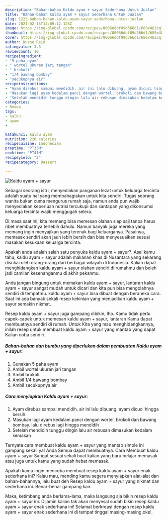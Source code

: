 ```yaml
---
description: "Bahan-bahan Kaldu ayam + sayur Sederhana Untuk Jualan"
title: "Bahan-bahan Kaldu ayam + sayur Sederhana Untuk Jualan"
slug: 1222-bahan-bahan-kaldu-ayam-sayur-sederhana-untuk-jualan
date: 2021-02-15T14:09:12.125Z
image: https://img-global.cpcdn.com/recipes/00066dbf09d366d1/680x482cq70/kaldu-ayam-sayur-foto-resep-utama.jpg
thumbnail: https://img-global.cpcdn.com/recipes/00066dbf09d366d1/680x482cq70/kaldu-ayam-sayur-foto-resep-utama.jpg
cover: https://img-global.cpcdn.com/recipes/00066dbf09d366d1/680x482cq70/kaldu-ayam-sayur-foto-resep-utama.jpg
author: Duane Reid
ratingvalue: 3.3
reviewcount: 10
recipeingredient:
- "5 paha ayam"
- " wortel ukuran jari tangan"
- " brokoli"
- "1/4 bawang bombay"
- "secukupnya air"
recipeinstructions:
- "Ayam direbus sampai mendidih. air ini lalu dibuang. ayam dicuci hingga bersih"
- "Masukan lagi ayam kedalam panci dengan wortel, brokoli dan bawang bombay. lalu direbus lagi hingga mendidih"
- "Setelah mendidih tunggu dingin lalu air rebusan dimasukan kedalam kemasan"
categories:
- Resep
tags:
- kaldu
- ayam
- 

katakunci: kaldu ayam  
nutrition: 228 calories
recipecuisine: Indonesian
preptime: "PT33M"
cooktime: "PT41M"
recipeyield: "2"
recipecategory: Dessert

---
```



![Kaldu ayam + sayur](https://img-global.cpcdn.com/recipes/00066dbf09d366d1/680x482cq70/kaldu-ayam-sayur-foto-resep-utama.jpg)

Sebagai seorang istri, menyediakan panganan lezat untuk keluarga tercinta adalah suatu hal yang membahagiakan untuk kita sendiri. Tugas seorang  wanita bukan cuma mengurus rumah saja, namun anda pun wajib menyediakan keperluan nutrisi tercukupi dan santapan yang dikonsumsi keluarga tercinta wajib menggugah selera.

Di masa  saat ini, kita memang bisa memesan olahan siap saji tanpa harus ribet membuatnya terlebih dahulu. Namun banyak juga mereka yang memang ingin menyajikan yang terenak bagi keluarganya. Pasalnya, memasak sendiri akan jauh lebih bersih dan bisa menyesuaikan sesuai masakan kesukaan keluarga tercinta. 



Apakah anda adalah salah satu penyuka kaldu ayam + sayur?. Asal kamu tahu, kaldu ayam + sayur adalah makanan khas di Nusantara yang sekarang disukai oleh orang-orang dari berbagai wilayah di Indonesia. Kalian dapat menghidangkan kaldu ayam + sayur olahan sendiri di rumahmu dan boleh jadi camilan kesenanganmu di akhir pekanmu.

Anda jangan bingung untuk memakan kaldu ayam + sayur, lantaran kaldu ayam + sayur sangat mudah untuk dicari dan kita pun bisa mengolahnya sendiri di tempatmu. kaldu ayam + sayur bisa dibuat dengan beraneka cara. Saat ini ada banyak sekali resep kekinian yang menjadikan kaldu ayam + sayur semakin nikmat.

Resep kaldu ayam + sayur juga gampang dibikin, lho. Kamu tidak perlu capek-capek untuk memesan kaldu ayam + sayur, lantaran Kamu dapat membuatnya sendiri di rumah. Untuk Kita yang mau menghidangkannya, inilah resep untuk membuat kaldu ayam + sayur yang mantab yang dapat Kalian coba sendiri.

<!--inarticleads1-->

##### Bahan-bahan dan bumbu yang diperlukan dalam pembuatan Kaldu ayam + sayur:

1. Gunakan 5 paha ayam
1. Ambil  wortel ukuran jari tangan
1. Ambil  brokoli
1. Ambil 1/4 bawang bombay
1. Ambil secukupnya air




<!--inarticleads2-->

##### Cara menyiapkan Kaldu ayam + sayur:

1. Ayam direbus sampai mendidih. air ini lalu dibuang. ayam dicuci hingga bersih
1. Masukan lagi ayam kedalam panci dengan wortel, brokoli dan bawang bombay. lalu direbus lagi hingga mendidih
1. Setelah mendidih tunggu dingin lalu air rebusan dimasukan kedalam kemasan




Ternyata cara membuat kaldu ayam + sayur yang mantab simple ini gampang sekali ya! Anda Semua dapat membuatnya. Cara Membuat kaldu ayam + sayur Sangat sesuai sekali buat kalian yang baru belajar memasak atau juga untuk kamu yang sudah hebat memasak.

Apakah kamu ingin mencoba membuat resep kaldu ayam + sayur enak sederhana ini? Kalau mau, mending kamu segera menyiapkan alat-alat dan bahan-bahannya, lalu buat deh Resep kaldu ayam + sayur yang nikmat dan sederhana ini. Benar-benar gampang kan. 

Maka, ketimbang anda berlama-lama, maka langsung aja bikin resep kaldu ayam + sayur ini. Dijamin kalian tak akan menyesal sudah bikin resep kaldu ayam + sayur enak sederhana ini! Selamat berkreasi dengan resep kaldu ayam + sayur enak sederhana ini di tempat tinggal masing-masing,oke!.

